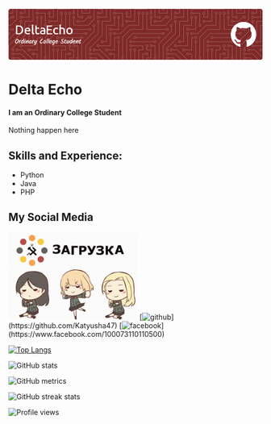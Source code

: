 ![I am an Ordinary College Student](https://github.com/Katyusha47/addons/blob/main/github-header-image.png?raw=true)
# Delta Echo
#### I am an Ordinary College Student

Nothing happen here

## Skills and Experience: 
* Python
* Java
* PHP

## My Social Media
<img src="https://github.com/Katyusha47/addons/blob/main/trast.gif?raw=true" width="256" position="center">
[<img src='https://cdn.jsdelivr.net/npm/simple-icons@3.0.1/icons/github.svg' alt='github' height='40'>](https://github.com/Katyusha47)  [<img src='https://cdn.jsdelivr.net/npm/simple-icons@3.0.1/icons/facebook.svg' alt='facebook' height='40'>](https://www.facebook.com/100073110110500)  

[![Top Langs](https://github-readme-stats.vercel.app/api/top-langs/?username=Katyusha47)](https://github.com/anuraghazra/github-readme-stats)

![GitHub stats](https://github-readme-stats.vercel.app/api?username=Katyusha47&show_icons=true)  

![GitHub metrics](https://metrics.lecoq.io/Katyusha47)  

![GitHub streak stats](https://streak-stats.demolab.com/?user=Katyusha47)  

![Profile views](https://gpvc.arturio.dev/Katyusha47)  
